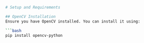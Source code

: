 ```bash
# Setup and Requirements

## OpenCV Installation
Ensure you have OpenCV installed. You can install it using:

```bash
pip install opencv-python
